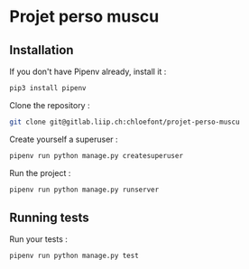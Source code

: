 # Projet perso muscu

## Installation

If you don't have Pipenv already, install it :
```bash
pip3 install pipenv
```

Clone the repository :
```bash
git clone git@gitlab.liip.ch:chloefont/projet-perso-muscu
```

Create yourself a superuser :
```bash
pipenv run python manage.py createsuperuser
```

Run the project :
```bash
pipenv run python manage.py runserver
```


## Running tests

Run your tests :
```bash
pipenv run python manage.py test
```

